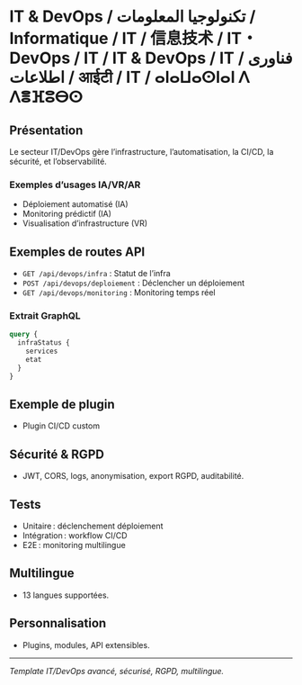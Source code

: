 # IT & DevOps / تكنولوجيا المعلومات / Informatique / IT / 信息技术 / IT・DevOps / IT / IT & DevOps / IT / فناوری اطلاعات / आईटी / IT / ⴰⵏⴰⵡⴰⵙⵏⴰⵏ ⴷ ⴷⴻⴼⵓⴱⵙ

## Présentation
Le secteur IT/DevOps gère l’infrastructure, l’automatisation, la CI/CD, la sécurité, et l’observabilité.

### Exemples d’usages IA/VR/AR
- Déploiement automatisé (IA)
- Monitoring prédictif (IA)
- Visualisation d’infrastructure (VR)

## Exemples de routes API
- `GET /api/devops/infra` : Statut de l’infra
- `POST /api/devops/deploiement` : Déclencher un déploiement
- `GET /api/devops/monitoring` : Monitoring temps réel

### Extrait GraphQL
```graphql
query {
  infraStatus {
    services
    etat
  }
}
```

## Exemple de plugin
- Plugin CI/CD custom

## Sécurité & RGPD
- JWT, CORS, logs, anonymisation, export RGPD, auditabilité.

## Tests
- Unitaire : déclenchement déploiement
- Intégration : workflow CI/CD
- E2E : monitoring multilingue

## Multilingue
- 13 langues supportées.

## Personnalisation
- Plugins, modules, API extensibles.

---
*Template IT/DevOps avancé, sécurisé, RGPD, multilingue.*
